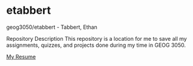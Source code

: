 # etabbert
geog3050/etabbert - Tabbert, Ethan

Repository Description
This repository is a location for me to save all my assignments, quizzes, and projects done during my time in GEOG 3050.

[My Resume](resume.pdf)